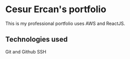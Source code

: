 # Cesur Ercan's portfolio

This is my professional portfolio uses AWS and ReactJS.

## Technologies used

Git and Github
SSH
